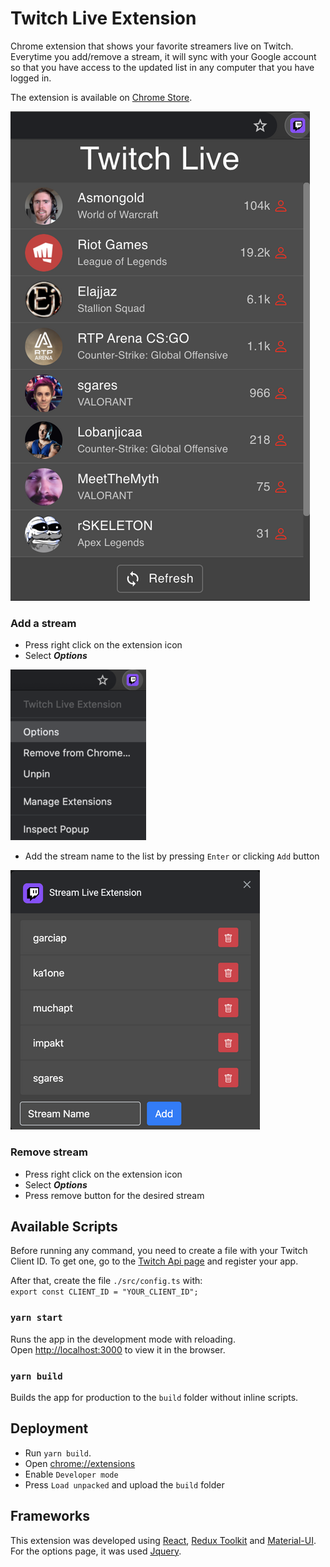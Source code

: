 # Twitch Live Extension

Chrome extension that shows your favorite streamers live on Twitch. Everytime you add/remove a stream, it will sync with your Google account so that you have access to the updated list in any computer that you have logged in.

The extension is available on [Chrome Store](https://chrome.google.com/webstore/detail/twitch-live-extension/nlnfdlcbnpafokhpjfffmoobbejpedgj?hl=pt-PT&authuser=0). 

![100x100](./assets/extension_small.png "Extension")


### Add a stream

- Press right click on the extension icon
- Select **_Options_**

![100x100](./assets/options_menu_small.png "Options menu")

- Add the stream name to the list by pressing `Enter` or clicking `Add` button

![alt text](./assets/options_small.png "Options")

### Remove stream
- Press right click on the extension icon
- Select **_Options_**
- Press remove button for the desired stream

## Available Scripts

Before running any command, you need to create a file with your Twitch Client ID. 
To get one, go to the [Twitch Api page](https://dev.twitch.tv/docs/authentication#registration) and register your app.
 
 After that, create the file `./src/config.ts` with: <br>
``export const CLIENT_ID = "YOUR_CLIENT_ID";``

### `yarn start`

Runs the app in the development mode with reloading.<br />
Open [http://localhost:3000](http://localhost:3000) to view it in the browser.

### `yarn build`

Builds the app for production to the `build` folder without inline scripts.<br />

## Deployment

- Run `yarn build`.
- Open [chrome://extensions](chrome://extensions)
- Enable `Developer mode`
- Press ``Load unpacked`` and upload the ``build`` folder 

## Frameworks

This extension was developed using [React](https://reactjs.org/), [Redux Toolkit](https://redux-toolkit.js.org/) and [Material-UI](https://material-ui.com/). For the options page, it was used [Jquery](https://jquery.com/).
